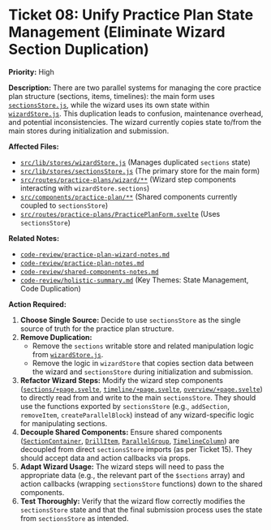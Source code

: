 # Ticket 08: Unify Practice Plan State Management (Eliminate Wizard Section Duplication)

**Priority:** High

**Description:** There are two parallel systems for managing the core practice plan structure (sections, items, timelines): the main form uses [`sectionsStore.js`](/src/lib/stores/sectionsStore.js), while the wizard uses its own state within [`wizardStore.js`](/src/lib/stores/wizardStore.js). This duplication leads to confusion, maintenance overhead, and potential inconsistencies. The wizard currently copies state to/from the main stores during initialization and submission.

**Affected Files:**

- [`src/lib/stores/wizardStore.js`](/src/lib/stores/wizardStore.js) (Manages duplicated `sections` state)
- [`src/lib/stores/sectionsStore.js`](/src/lib/stores/sectionsStore.js) (The primary store for the main form)
- [`src/routes/practice-plans/wizard/**`](/src/routes/practice-plans/wizard/) (Wizard step components interacting with `wizardStore.sections`)
- [`src/components/practice-plan/**`](/src/components/practice-plan/) (Shared components currently coupled to `sectionsStore`)
- [`src/routes/practice-plans/PracticePlanForm.svelte`](/src/routes/practice-plans/PracticePlanForm.svelte) (Uses `sectionsStore`)

**Related Notes:**

- [`code-review/practice-plan-wizard-notes.md`](/code-review/practice-plan-wizard-notes.md)
- [`code-review/practice-plan-notes.md`](/code-review/practice-plan-notes.md)
- [`code-review/shared-components-notes.md`](/code-review/shared-components-notes.md)
- [`code-review/holistic-summary.md`](/code-review/holistic-summary.md) (Key Themes: State Management, Code Duplication)

**Action Required:**

1.  **Choose Single Source:** Decide to use `sectionsStore` as the single source of truth for the practice plan structure.
2.  **Remove Duplication:**
    - Remove the `sections` writable store and related manipulation logic from [`wizardStore.js`](/src/lib/stores/wizardStore.js).
    - Remove the logic in `wizardStore` that copies section data between the wizard and `sectionsStore` during initialization and submission.
3.  **Refactor Wizard Steps:** Modify the wizard step components ([`sections/+page.svelte`](/src/routes/practice-plans/wizard/sections/+page.svelte), [`timeline/+page.svelte`](/src/routes/practice-plans/wizard/timeline/+page.svelte), [`overview/+page.svelte`](/src/routes/practice-plans/wizard/overview/+page.svelte)) to directly read from and write to the main `sectionsStore`. They should use the functions exported by `sectionsStore` (e.g., `addSection`, `removeItem`, `createParallelBlock`) instead of any wizard-specific logic for manipulating sections.
4.  **Decouple Shared Components:** Ensure shared components ([`SectionContainer`](/src/components/practice-plan/sections/SectionContainer.svelte), [`DrillItem`](/src/components/practice-plan/items/DrillItem.svelte), [`ParallelGroup`](/src/components/practice-plan/items/ParallelGroup.svelte), [`TimelineColumn`](/src/components/practice-plan/items/TimelineColumn.svelte)) are decoupled from direct `sectionsStore` imports (as per Ticket 15). They should accept data and action callbacks via props.
5.  **Adapt Wizard Usage:** The wizard steps will need to pass the appropriate data (e.g., the relevant part of the `$sections` array) and action callbacks (wrapping `sectionsStore` functions) down to the shared components.
6.  **Test Thoroughly:** Verify that the wizard flow correctly modifies the `sectionsStore` state and that the final submission process uses the state from `sectionsStore` as intended.
